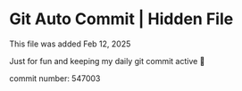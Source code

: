 # Git Auto Commit | Hidden File

This file was added Feb 12, 2025

Just for fun and keeping my daily git commit active 🤪

commit number: 547003
